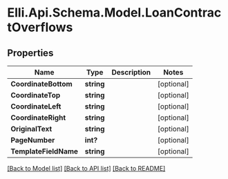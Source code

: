 # Elli.Api.Schema.Model.LoanContractOverflows
## Properties

Name | Type | Description | Notes
------------ | ------------- | ------------- | -------------
**CoordinateBottom** | **string** |  | [optional] 
**CoordinateTop** | **string** |  | [optional] 
**CoordinateLeft** | **string** |  | [optional] 
**CoordinateRight** | **string** |  | [optional] 
**OriginalText** | **string** |  | [optional] 
**PageNumber** | **int?** |  | [optional] 
**TemplateFieldName** | **string** |  | [optional] 

[[Back to Model list]](../README.md#documentation-for-models) [[Back to API list]](../README.md#documentation-for-api-endpoints) [[Back to README]](../README.md)

